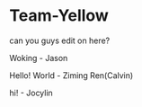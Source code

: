 # Team-Yellow
can you guys edit on here?

Woking - Jason

Hello! World - Ziming Ren(Calvin)

hi! - Jocylin
